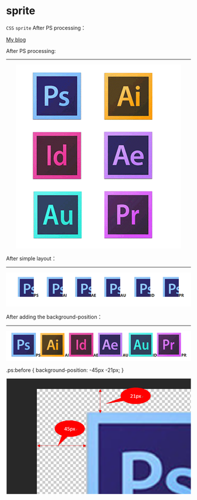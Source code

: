 # sprite
`CSS`  `sprite` 
After PS processing：<br>


[My blog](http://caomage.com/2017/10/sprite.html "Welcome to visit")  

After PS processing:
____
<div align=center><img src="https://github.com/usecodelee/sprite/raw/master/img2/2.png"/></div>

After simple layout：<br>
____
<div align=center><img src="https://github.com/usecodelee/sprite/raw/master/img2/3.png"/></div>

After adding the background-position：<br>
____
<div align=center><img src="https://github.com/usecodelee/sprite/raw/master/img2/4.png"/></div>

.ps:before {
				background-position: -45px -21px;
			}

<div align=center><img src="https://github.com/usecodelee/sprite/raw/master/img2/1.png"/></div>
